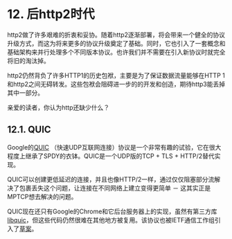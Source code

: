 # 12. 后http2时代

http2做了许多艰难的折衷和妥协。随着http2逐渐部署，将会带来一个健全的协议升级方式，而这为将来更多的协议升级奠定了基础。同时，它也引入了一套概念和基础架构来并行处理多个不同版本协议。也许我们并不需要在引入新协议时就完全将旧的淘汰掉。

http2仍然背负了许多HTTP1的历史包袱，主要是为了保证数据流量能够在HTTP 1和http2之间无碍转发。这些包袱会阻碍进一步的的开发和创造，期待http3能丢掉其中一部分。

亲爱的读者，你认为http还缺少什么？

## 12.1. QUIC

Google的[QUIC](https://www.chromium.org/quic) （快速UDP互联网连接）协议是一个非常有趣的试验，它在很大程度上继承了SPDY的衣钵。QUIC是一个UDP版的TCP + TLS + HTTP/2替代实现。

QUIC可以创建更低延迟的连接，并且也像HTTP/2一样，通过仅仅阻塞部分流解决了包裹丢失这个问题，让连接在不同网络上建立变得更简单 － 这其实正是MPTCP想去解决的问题。

QUIC现在还只有Google的Chrome和它后台服务器上的实现，虽然有第三方库[libquic](https://github.com/devsisters/libquic)，但这些代码仍然很难在其他地方被复用。该协议也被IETF通信工作组引入了[草案](https://tools.ietf.org/html/draft-tsvwg-quic-protocol-01)。

